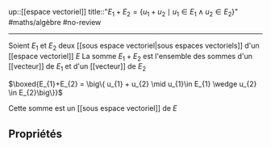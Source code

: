 up::[[espace vectoriel]]
title::"$E_{1}+E_{2} = \{ u_{1}+u_{2} \mid u_{1}\in E_{1} \wedge u_{2} \in E_{2} \}$"
#maths/algèbre #no-review 

----
Soient $E_{1}$ et $E_{2}$ deux [[sous espace vectoriel|sous espaces vectoriels]] d'un [[espace vectoriel]] $E$
La somme $E_{1}+E_{2}$ est l'ensemble des sommes d'un [[vecteur]] de $E_{1}$ et d'un [[vecteur]] de $E_2$

$\boxed{E_{1}+E_{2} = \big\{ u_{1} + u_{2} \mid u_{1}\in E_{1} \wedge u_{2} \in E_{2}\big\}}$

Cette somme est un [[sous espace vectoriel]] de $E$

## Propriétés
